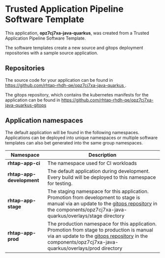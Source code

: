 # Trusted Application Pipeline Software Template

This application, **opz7cj7xa-java-quarkus**, was created from a Trusted Application Pipeline Software Template.

The software templates create a new source and gitops deployment repositories with a sample source application. 

## Repositories

The source code for your application can be found in [https://github.com/rhtap-rhdh-qe/opz7cj7xa-java-quarkus ](https://github.com/rhtap-rhdh-qe/opz7cj7xa-java-quarkus ).
 
The gitops repository, which contains the kubernetes manifests for the application can be found in 
[https://github.com/rhtap-rhdh-qe/opz7cj7xa-java-quarkus-gitops ](https://github.com/rhtap-rhdh-qe/opz7cj7xa-java-quarkus-gitops ) 

## Application namespaces 

The default application will be found in the following namespaces. Applications can be deployed into unique namespaces or multiple software templates can also bet generated into the same group namespaces.  

|  Namespace   |  Description   |  
| -------- | -------- |
| **rhtap-app-ci** | The namespace used for CI workloads |
| **rhtap-app-development** | The default application during development. Every build will be deployed to this namespace for testing. |
| **rhtap-app-stage** | The staging namespace for this application. Promotion from development to stage is manual via an update to the [gitops repository](https://github.com/rhtap-rhdh-qe/opz7cj7xa-java-quarkus-gitops ) in the components/opz7cj7xa-java-quarkus/overlays/stage directory |
| **rhtap-app-prod** | The production namespace for this application. Promotion from stage to production is manual via an update to the [gitops repository](https://github.com/rhtap-rhdh-qe/opz7cj7xa-java-quarkus-gitops ) in the components/opz7cj7xa-java-quarkus/overlays/prod directory |